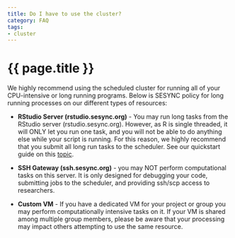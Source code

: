 ```yaml
---
title: Do I have to use the cluster?
category: FAQ
tags:
- cluster
---
```


# {{ page.title }}

We highly recommend using the scheduled cluster for running all of your CPU-intensive or long running programs. Below is SESYNC policy
for long running processes on our different types of resources:

* **RStudio Server (rstudio.sesync.org)** - You may run long tasks from the RStudio server (rstudio.sesync.org). However, as R is single threaded, it will ONLY
let you run one task, and you will not be able to do anything else while your script is running. For this reason, we highly recommend
that you submit all long run tasks to the scheduler. See our quickstart guide on this [topic](http://cyberhelp.sesync.org/quickstart/Using-the-SESYNC-Cluster.html).

* **SSH Gateway (ssh.sesync.org)** - you may NOT perform computational tasks on this server. It is only designed for debugging your code,
submitting jobs to the scheduler, and providing ssh/scp access to researchers.

* **Custom VM**  - If you have a dedicated VM for your project or group you may perform computationally intensive tasks on it. If your VM
is shared among multiple group members, please be aware that your processing may impact others attempting to use the same resource.
